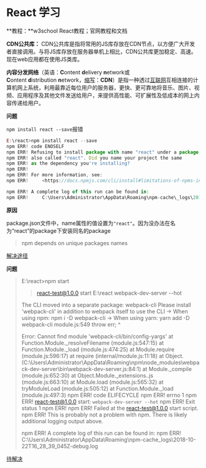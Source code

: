 # React 学习

**教程：**w3school React教程；官网教程和文档

**CDN公共库：** CDN公共库是指将常用的JS库存放在CDN节点，以方便广大开发者直接调用。与将JS库存放在服务器单机上相比，CDN公共库更加稳定、高速。现在web应用都在使用JS类库。

**内容分发网络**（英语：**C**ontent **d**elivery **n**etwork或**C**ontent **d**istribution **n**etwork，[缩写](https://zh.wikipedia.org/wiki/%E7%B8%AE%E5%AF%AB)：**CDN**）是指一种透过[互联网](https://zh.wikipedia.org/wiki/%E4%BA%92%E8%81%AF%E7%B6%B2)互相连接的计算机网上系统，利用最靠近每位用户的服务器，更快、更可靠地将音乐、图片、视频、应用程序及其他文件发送给用户，来提供高性能、可扩展性及低成本的网上内容传递给用户。 

**问题**

`npm install react --save`报错

```javascript
E:\react>npm install react --save
npm ERR! code ENOSELF
npm ERR! Refusing to install package with name "react" under a package
npm ERR! also called "react". Did you name your project the same
npm ERR! as the dependency you're installing?
npm ERR!
npm ERR! For more information, see:
npm ERR!     <https://docs.npmjs.com/cli/install#limitations-of-npms-install-algorithm>

npm ERR! A complete log of this run can be found in:
npm ERR!     C:\Users\Administrator\AppData\Roaming\npm-cache\_logs\2018-10-22T15_46_19_653Z-debug.log
```

**原因**

package.json文件中，name属性的值设置为`"react"`。因为没办法在名为“react”的package下安装同名的package

> npm depends on unique packages names 

 [解决途径](https://github.com/npm/npm/issues/12204)

**问题**

> E:\react>npm start
>
> > react-test@1.0.0 start E:\react
> > webpack-dev-server --hot
>
> The CLI moved into a separate package: webpack-cli
> Please install 'webpack-cli' in addition to webpack itself to use the CLI
> -> When using npm: npm i -D webpack-cli
> -> When using yarn: yarn add -D webpack-cli
> module.js:549
>     throw err;
>     ^
>
> Error: Cannot find module 'webpack-cli/bin/config-yargs'
>     at Function.Module._resolveFilename (module.js:547:15)
>     at Function.Module._load (module.js:474:25)
>     at Module.require (module.js:596:17)
>     at require (internal/module.js:11:18)
>     at Object.<anonymous> (C:\Users\Administrator\AppData\Roaming\npm\node_modules\webpack-dev-server\bin\webpack-dev-server.js:84:1)
>     at Module._compile (module.js:652:30)
>     at Object.Module._extensions..js (module.js:663:10)
>     at Module.load (module.js:565:32)
>     at tryModuleLoad (module.js:505:12)
>     at Function.Module._load (module.js:497:3)
> npm ERR! code ELIFECYCLE
> npm ERR! errno 1
> npm ERR! react-test@1.0.0 start: `webpack-dev-server --hot`
> npm ERR! Exit status 1
> npm ERR!
> npm ERR! Failed at the react-test@1.0.0 start script.
> npm ERR! This is probably not a problem with npm. There is likely additional logging output above.
>
> npm ERR! A complete log of this run can be found in:
> npm ERR!     C:\Users\Administrator\AppData\Roaming\npm-cache\_logs\2018-10-22T16_28_39_045Z-debug.log

[待解决](https://github.com/mzgoddard/jest-webpack/issues/27)